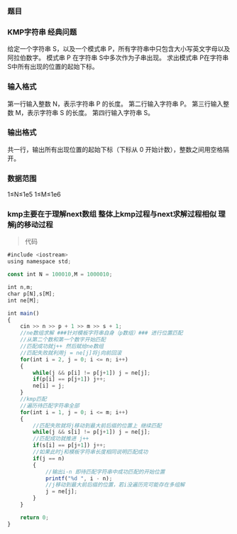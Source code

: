 ###  题目
### KMP字符串 经典问题
给定一个字符串 S，以及一个模式串 P，所有字符串中只包含大小写英文字母以及阿拉伯数字。
模式串 P 在字符串 S中多次作为子串出现。
求出模式串 P在字符串 S中所有出现的位置的起始下标。

### 输入格式
第一行输入整数 N，表示字符串 P 的长度。
第二行输入字符串 P。
第三行输入整数 M，表示字符串 S 的长度。
第四行输入字符串 S。

### 输出格式
共一行，输出所有出现位置的起始下标（下标从 0 开始计数），整数之间用空格隔开。

### 数据范围
1≤N≤1e5
1≤M≤1e6

### kmp主要在于理解next数组 整体上kmp过程与next求解过程相似 理解j的移动过程

> 代码
```js
#include <iostream>
using namespace std;

const int N = 100010,M = 1000010;

int n,m;
char p[N],s[M];
int ne[M];

int main()
{
    cin >> n >> p + 1 >> m >> s + 1;
    //ne数组求解 ###针对模板字符串自身（p数组）### 进行位置匹配
    //从第二个数和第一个数字开始匹配
    //匹配成功就j++ 然后赋给ne数组
    //匹配失败就利用j = ne[j]将j向前回滚
    for(int i = 2, j = 0; i <= n; i++)
    {
        while(j && p[i] != p[j+1]) j = ne[j];
        if(p[i] == p[j+1]) j++;
        ne[i] = j;
    }
    //kmp匹配 
    //遍历待匹配字符串全部
    for(int i = 1, j = 0; i <= m; i++)
    {
        //匹配失败就将j移动到最大前后缀的位置上 继续匹配
        while(j && s[i] != p[j+1]) j = ne[j];
        //匹配成功就推进 j++
        if(s[i] == p[j+1]) j++;
        //如果此时j和模板字符串长度相同说明匹配成功
        if(j == n) 
        {
            //输出i-n 即待匹配字符串中成功匹配的开始位置
            printf("%d ", i - n); 
            //j移动到最大前后缀的位置，若i没遍历完可能存在多组解
            j = ne[j];      
        }
    }

    return 0;
}
```